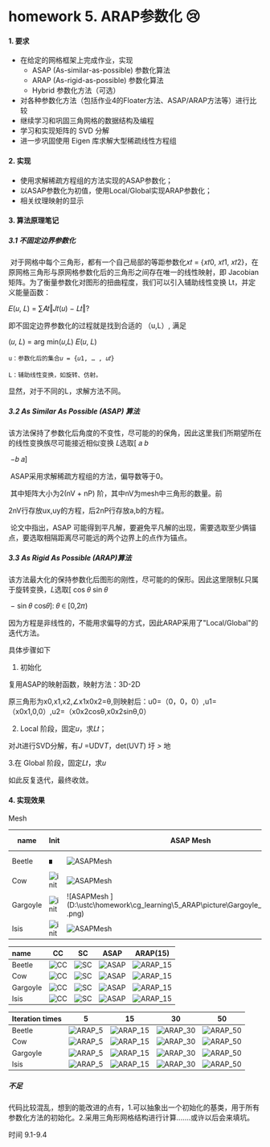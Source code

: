 # homework 5. ARAP参数化 😢

#### 1. 要求

- 在给定的网格框架上完成作业，实现
  - ASAP (As-similar-as-possible) 参数化算法
  - ARAP (As-rigid-as-possible) 参数化算法
  - Hybrid 参数化方法（可选）
- 对各种参数化方法（包括作业4的Floater方法、ASAP/ARAP方法等）进行比较
- 继续学习和巩固三角网格的数据结构及编程
- 学习和实现矩阵的 SVD 分解
- 进一步巩固使用 Eigen 库求解大型稀疏线性方程组



#### 2. 实现

- 使用求解稀疏方程组的方法实现的ASAP参数化；
- 以ASAP参数化为初值，使用Local/Global实现ARAP参数化；
- 相关纹理映射的显示

#### 3. 算法原理笔记

##### 3.1 不固定边界参数化

​    对于网格中每个三角形，都有一个自己局部的等距参数化𝑥𝑡 = {𝑥𝑡0, 𝑥𝑡1, 𝑥𝑡2}，在原网格三角形与原网格参数化后的三角形之间存在唯一的线性映射，即 Jacobian 矩阵。为了衡量参数化对图形的扭曲程度，我们可以引入辅助线性变换 Lt，并定义能量函数：

𝐸(𝑢, 𝐿) = ∑𝐴𝑡‖𝐽𝑡(𝑢) − 𝐿𝑡‖?

即不固定边界参数化的过程就是找到合适的 （u,L）, 满足

(𝑢, 𝐿) = arg min(𝑢,𝐿) 𝐸(𝑢, 𝐿)

```
u：参数化后的集合𝑢 = {𝑢1, … , 𝑢𝑡}

L：辅助线性变换，如旋转、仿射。
```

显然，对于不同的L，求解方法不同。

##### 3.2  As Similar As Possible (ASAP) 算法

​    该方法保持了参数化后角度的不变性，尽可能的的保角，因此这里我们所期望所在的线性变换族尽可能接近相似变换 𝐿选取[ 𝑎    𝑏  

​                                                                                     −𝑏    𝑎]

​    ASAP采用求解稀疏方程组的方法，偏导数等于0。

​    其中矩阵大小为2(nV + nP) 阶，其中nV为mesh中三角形的数量。前 

2nV行存放ux,uy的方程，后2nP行存放a,b的方程。

​    论文中指出，ASAP 可能得到平凡解，要避免平凡解的出现，需要选取至少俩锚点，要选取相隔距离尽可能远的两个边界上的点作为锚点。

##### 3.3 As Rigid As Possible (ARAP)算法

​    该方法最大化的保持参数化后图形的刚性，尽可能的的保形。因此这里限制𝐿只属于旋转变换，𝐿选取[ cos 𝜃   sin 𝜃 

​                                               − sin 𝜃   cos𝜃]: 𝜃 ∈ [0,2𝜋)

因为方程是非线性的，不能用求偏导的方式，因此ARAP采用了"Local/Global"的迭代方法。

具体步骤如下

1. 初始化

复用ASAP的映射函数，映射方法：3D-2D

原三角形为x0,x1,x2,∠x1x0x2=θ,则映射后：u0=（0，0，0）,u1=（x0x1,0,0）,u2=（x0x2cosθ,x0x2sinθ,0）

2. Local 阶段，固定𝑢，求𝐿𝑡；

对Jt进行SVD分解，有*J* =UDV*T*，det(UV*T*) 圩 *>* 地

   3.在 Global 阶段，固定𝐿𝑡，求𝑢

如此反复迭代，最终收敛。

#### 4. 实现效果

Mesh

| name     | Init                                                         | ASAP Mesh                                                    | ARAP Mesh (10)                                               |
| -------- | ------------------------------------------------------------ | ------------------------------------------------------------ | ------------------------------------------------------------ |
| Beetle   | <img src="https://github.com/qjy-dhr/cg_learning/blob/main/5_ARAP/picture/Beetle_ABF/init.png" alt="face-par" width="30%" /> | ![ASAPMesh](D:\ustc\homework\cg_learning\5_ARAP\picture\Beetle_ABF\ASAPMesh.png) | ![ARAPMesh](D:\ustc\homework\cg_learning\5_ARAP\picture\Beetle_ABF\ARAPMesh.png) |
| Cow      | ![init](D:\ustc\homework\cg_learning\5_ARAP\picture\Cow_dABF\init.png) | ![ASAPMesh](D:\ustc\homework\cg_learning\5_ARAP\picture\Cow_dABF\ASAPMesh.png) | ![ARAPMesh](D:\ustc\homework\cg_learning\5_ARAP\picture\Cow_dABF\ARAPMesh.png) |
| Gargoyle | ![init](D:\ustc\homework\cg_learning\5_ARAP\picture\Gargoyle_ABF\init.jpg) | ![ASAPMesh ](D:\ustc\homework\cg_learning\5_ARAP\picture\Gargoyle_ABF\ASAPMesh .png) | ![ARAPMesh](D:\ustc\homework\cg_learning\5_ARAP\picture\Gargoyle_ABF\ARAPMesh.png) |
| Isis     | ![init](D:\ustc\homework\cg_learning\5_ARAP\picture\Isis_dABF\init.png) | ![ASAPMesh](D:\ustc\homework\cg_learning\5_ARAP\picture\Isis_dABF\ASAPMesh.png) | ![ARAPMesh](D:\ustc\homework\cg_learning\5_ARAP\picture\Isis_dABF\ARAPMesh.png) |



| name     | CC                                                           | SC                                                           | ASAP                                                         | ARAP(15)                                                     |
| :------- | ------------------------------------------------------------ | ------------------------------------------------------------ | ------------------------------------------------------------ | ------------------------------------------------------------ |
| Beetle   | ![CC](D:\ustc\homework\cg_learning\5_ARAP\picture\Beetle_ABF\CC.png) | ![SC](D:\ustc\homework\cg_learning\5_ARAP\picture\Beetle_ABF\SC.png) | ![ASAP](D:\ustc\homework\cg_learning\5_ARAP\picture\Beetle_ABF\ASAP.png) | ![ARAP_15](D:\ustc\homework\cg_learning\5_ARAP\picture\Beetle_ABF\ARAP_15.png) |
| Cow      | ![CC](D:\ustc\homework\cg_learning\5_ARAP\picture\Cow_dABF\CC.png) | ![SC](D:\ustc\homework\cg_learning\5_ARAP\picture\Cow_dABF\SC.png) | ![ASAP](D:\ustc\homework\cg_learning\5_ARAP\picture\Cow_dABF\ASAP.png) | ![ARAP_15](D:\ustc\homework\cg_learning\5_ARAP\picture\Cow_dABF\ARAP_15.png) |
| Gargoyle | ![CC](D:\ustc\homework\cg_learning\5_ARAP\picture\Gargoyle_ABF\CC.png) | ![SC](D:\ustc\homework\cg_learning\5_ARAP\picture\Gargoyle_ABF\SC.png) | ![ASAP](D:\ustc\homework\cg_learning\5_ARAP\picture\Gargoyle_ABF\ASAP.jpg) | ![ARAP_15](D:\ustc\homework\cg_learning\5_ARAP\picture\Gargoyle_ABF\ARAP_15.png) |
| Isis     | ![CC](D:\ustc\homework\cg_learning\5_ARAP\picture\Isis_dABF\CC.png) | ![SC](D:\ustc\homework\cg_learning\5_ARAP\picture\Isis_dABF\SC.png) | ![ASAP](D:\ustc\homework\cg_learning\5_ARAP\picture\Isis_dABF\ASAP.png) | ![ARAP_15](D:\ustc\homework\cg_learning\5_ARAP\picture\Isis_dABF\ARAP_15.png) |



| Iteration times | 5                                                            | 15                                                           | 30                                                           | 50                                                           |
| --------------- | ------------------------------------------------------------ | ------------------------------------------------------------ | ------------------------------------------------------------ | ------------------------------------------------------------ |
| Beetle          | ![ARAP_5](D:\ustc\homework\cg_learning\5_ARAP\picture\Beetle_ABF\ARAP_5.png) | ![ARAP_15](D:\ustc\homework\cg_learning\5_ARAP\picture\Beetle_ABF\ARAP_15.png) | ![ARAP_30](D:\ustc\homework\cg_learning\5_ARAP\picture\Beetle_ABF\ARAP_30.png) | ![ARAP_50](D:\ustc\homework\cg_learning\5_ARAP\picture\Beetle_ABF\ARAP_50.png) |
| Cow             | ![ARAP_5](D:\ustc\homework\cg_learning\5_ARAP\picture\Cow_dABF\ARAP_5.png) | ![ARAP_15](D:\ustc\homework\cg_learning\5_ARAP\picture\Cow_dABF\ARAP_15.png) | ![ARAP_30](D:\ustc\homework\cg_learning\5_ARAP\picture\Cow_dABF\ARAP_30.png) | ![ARAP_50](D:\ustc\homework\cg_learning\5_ARAP\picture\Cow_dABF\ARAP_50.png) |
| Gargoyle        | ![ARAP_5](D:\ustc\homework\cg_learning\5_ARAP\picture\Gargoyle_ABF\ARAP_5.png) | ![ARAP_15](D:\ustc\homework\cg_learning\5_ARAP\picture\Gargoyle_ABF\ARAP_15.png) | ![ARAP_30](D:\ustc\homework\cg_learning\5_ARAP\picture\Gargoyle_ABF\ARAP_30.png) | ![ARAP_50](D:\ustc\homework\cg_learning\5_ARAP\picture\Gargoyle_ABF\ARAP_50.png) |
| Isis            | ![ARAP_5](D:\ustc\homework\cg_learning\5_ARAP\picture\Isis_dABF\ARAP_5.png) | ![ARAP_15](D:\ustc\homework\cg_learning\5_ARAP\picture\Isis_dABF\ARAP_15.png) | ![ARAP_30](D:\ustc\homework\cg_learning\5_ARAP\picture\Isis_dABF\ARAP_30.png) | ![ARAP_50](D:\ustc\homework\cg_learning\5_ARAP\picture\Isis_dABF\ARAP_50.png) |

##### 不足

​    代码比较混乱，想到的能改进的点有，1.可以抽象出一个初始化的基类，用于所有参数化方法的初始化。2.采用三角形网格结构进行计算.......或许以后会来填坑。

时间 9.1-9.4

